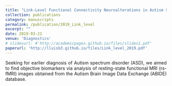 ```yaml
---
title: "Link-Level Functional Connectivity Neuroalterations in Autism Spectrum Disorder: A Developmental Resting-State fMRI Study"
collection: publications
category: manuscripts
permalink: /publication/2019_Link_level
excerpt: ""
date: 2019-03-21
venue: 'Diagnostics'
# slidesurl: #'http://academicpages.github.io/files/slides1.pdf'
paperurl: 'http://lluisb3.github.io/files/Link_level_2019.pdf'
---
```


<div style='text-align: justify'> Seeking for earlier diagnosis of Autism spectrum disorder (ASD), we aimed to find objective biomarkers via analysis of resting-state functional MRI (rs-fMRI) images obtained from the Autism Brain Image Data Exchange (ABIDE) database. </div>